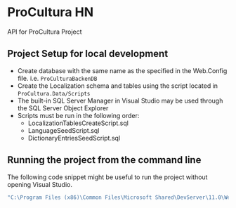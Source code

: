 # ProCultura HN

API for ProCultura Project

## Project Setup for local development

- Create database with the same name as the specified in the Web.Config file. i.e. `ProCulturaBackenDB`
- Create the Localization schema and tables using the script located in `ProCultura.Data/Scripts`
- The built-in SQL Server Manager in Visual Studio may be used through the SQL Server Object Explorer
- Scripts must be run in the following order:
    - LocalizationTablesCreateScript.sql
    - LanguageSeedScript.sql
    - DictionaryEntriesSeedScript.sql

## Running the project from the command line
The following code snippet might be useful to run the project without opening Visual Studio.

```bat
"C:\Program Files (x86)\Common Files\Microsoft Shared\DevServer\11.0\WebDev.WebServer40.EXE" /path:"C:\Path\To\Repository\ProCulturaBackend\ProCultura.Web.Api" /port:11705
```